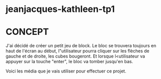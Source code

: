 # jeanjacques-kathleen-tp1

# CONCEPT 

J'ai décidé de créer un petit jeu de block. Le bloc se trouvera toujours en haut de l'écran au début, l"utilisateur pourra cliquer sur les flèches de gauche et de droite, les cubes bougeront. Et lorsque l<utilisateur va appuyer sur la touche "enter", le bloc va tomber jusqu'en bas. 

Voici les média que je vais utiliser pour effectuer ce projet. 

